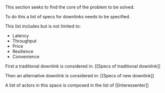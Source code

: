 This section seeks to find the core of the problem to be solved. 

To do this a list of specs for downlinks needs to be specified. 

This list includes but is not limited to: 
- Latency
- Throughput
- Price 
- Resilience 
- Convenience

First a traditional downlink is considered in: [[Specs of traditional downlink]]

Then an alternative downlink is considered in: [[Specs of new downlink]]

A list of actors in this space is composed in the list of [[Interessenter]]